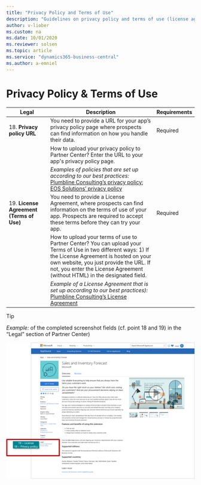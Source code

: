 ```yaml
---
title: "Privacy Policy and Terms of Use"
description: "Guidelines on privacy policy and terms of use (license agreement) links"
author: v-liober
ms.custom: na
ms.date: 10/01/2020
ms.reviewer: solsen
ms.topic: article
ms.service: "dynamics365-business-central"
ms.author: a-emniel
---
```


# Privacy Policy & Terms of Use

| Legal | Description | Requirements |
|-------|-------------|--------------|
| 18. **Privacy policy URL**  | You need to provide a URL for your app’s privacy policy page where prospects can find information on how you handle their data.| Required|
|| How to upload your privacy policy to Partner Center? Enter the URL to your app's privacy policy page.|
|| *Examples of policies that are set up according to our best practices:* [Plumbline Consulting’s privacy policy](https://progressussoftware.com/privacy-policy/); [EOS Solutions’ privacy policy](https://www.eos-solutions.it/en/privacy.html)|
| 19. **License Agreement (Terms of Use)** |  You need to provide a License Agreement, where prospects can find information on the terms of use of your app. Prospects are required to accept these terms before they can try your app.  | Required     |
|| How to upload your terms of use to Partner Center? You can upload your Terms of Use in two different ways: 1) If the License Agreement is hosted on your own website, you  just provide the URL. If not, you enter the License Agreement (without HTML) in the designated field.
||*Example of a License Agreement that is set up according to our best practices):* [Plumbline Consulting’s License Agreement](https://progressussoftware.com/user-agreement/)

> [!TIP]  
> *Example:* of the completed screenshot fields (cf. point 18 and 19) in the “Legal” section of Partner Center)

![Storefront Detail - Privacy Policy & License Agreement](../../media/PrivacyLicense.png)